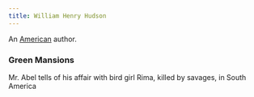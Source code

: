 ```yaml
---
title: William Henry Hudson
---
```


An [American](../index.html) author.

### Green Mansions

Mr. Abel tells of his affair with bird girl Rima, killed by savages, in South America

